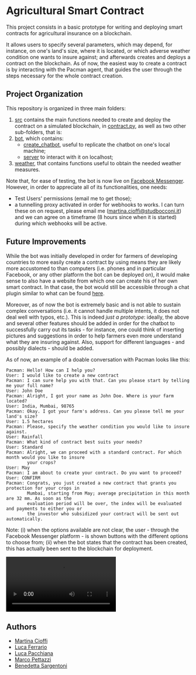 # Agricultural Smart Contract

This project consists in a basic prototype for writing and deploying smart contracts for agricultural insurance on a blockchain.

It allows users to specify several parameters, which may depend, for instance, on one's land's size, where it is located, or which adverse weather condition one wants to insure against; and afterwards creates and deploys a contract on the blockchain. 
As of now, the easiest way to create a contract is by interacting with the Pacman agent, that guides the user through the steps necessary for the whole contract creation.


## Project Organization

This repository is organized in three main folders:
1. [src](src) contains the main functions needed to create and deploy the contract on a simulated blockchain, in [contract.py](src/contract.py), as well as two other sub-folders, that is:
2. [bot](src/bot), which contains: 
    - [create_chatbot](src/bot/create_chatbot), useful to replicate the chatbot on one's local machine;
    - [server](src/bot/server) to interact with it on localhost;
3. [weather](weather/bot), that contains functions useful to obtain the needed weather measures.

Note that, for ease of testing, the bot is now live on [Facebook Messenger](https://www.facebook.com/pacmanweatheragent/?view_public_for=105311567631131). 
However, in order to appreciate all of its functionalities, one needs:
- Test Users' permissions (email me to get those);
- a tunnelling proxy activated in order for webhooks to works. I can turn these on on request, please email me (martina.cioffi@studbocconi.it) and we can agree on a timeframe (8 hours since when it is started) during which webhooks will be active.

## Future Improvements

While the bot was initially developed in order for farmers of developing countries to more easily create a contract by using means they are likely more accustomed to than computers (i.e. phones and in particular Facebook, or any other platform the bot can be deployed on), it would make sense to also have a website from which one can create his of her own smart contract. In that case, the bot would still be accessible through a chat plugin similar to what can be found [here](https://martinacioffi.github.io/projects/).

Moreover, as of now the bot is extremely basic and is not able to sustain complex conversations (i.e. it cannot handle multiple intents, it does not deal well with typos, etc.).
This is indeed *just a prototype*: ideally, the above and several other features should be added in order for the chatbot to successfully carry out its tasks - for instance, one could think of inserting pictures and suggestions in order to help farmers even more understand what they are insuring against. Also, support for different languages - and possibly dialects - should be added.

As of now, an example of a doable conversation with Pacman looks like this:

    Pacman: Hello! How can I help you?
    User: I would like to create a new contract
    Pacman: I can sure help you with that. Can you please start by telling me your full name?
    User: John Doe
    Pacman: Alright, I got your name as John Doe. Where is your farm located?
    User: India, Mumbai, 98765
    Pacman: Okay. I got your farm's address. Can you please tell me your land's size?
    User: 1.5 hectares
    Pacman: Please, specify the weather condition you would like to insure against.
    User: Rainfall
    Pacman: What kind of contract best suits your needs?
    User: Standard
    Pacman: Alright, we can proceed with a standard contract. For which month would you like to insure
            your crops?
    User: May
    Pacman: I am about to create your contract. Do you want to proceed?
    User: CONFIRM
    Pacman: Congrats, you just created a new contract that grants you protection for your crops in 
            Mumbai, starting from May; average precipitation in this month are 32 mm. As soon as the 
            evaluation period will be over, the index will be evaluated and payments to either you or
            the investor who subsidized your contract will be sent out automatically.
    
Note: 
(i) when the options available are not clear, the user - through the Facebook Messenger platform - is shown buttons with the different options to choose from; 
(ii) when the bot states that the contract has been created, this has actually been sent to the blockchain for deployment. 


![](src/bot/pacmanOK_compressed.mov)
## Authors

- [Martina Cioffi](https://github.com/martinacioffi)
- [Luca Ferrario](https://github.com/lucafirefox)
- [Luca Pacchiana](https://github.com/LucaPacchiana)
- [Marco Pettazzi](https://github.com/Marco-Pettazzi)
- [Benedetta Sargentoni](https://github.com/benedettasrg)

